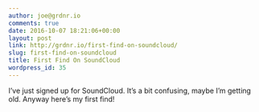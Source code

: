 ```yaml
---
author: joe@grdnr.io
comments: true
date: 2016-10-07 18:21:06+00:00
layout: post
link: http://grdnr.io/first-find-on-soundcloud/
slug: first-find-on-soundcloud
title: First Find On SoundCloud
wordpress_id: 35
---
```


I’ve just signed up for SoundCloud. It’s a bit confusing, maybe I’m getting old. Anyway here’s my first find!  



